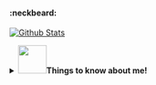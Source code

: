 #### :neckbeard:

[![Github Stats](https://github-readme-stats.vercel.app/api/top-langs/?username=Buzz2d0&layout=compact&hide=html&title_color=fff&icon_color=79ff97&text_color=9f9f9f&bg_color=151515)](https://github.com/Buzz2d0/)

<details>
  <summary><b><img src="https://media.giphy.com/media/VgCDAzcKvsR6OM0uWg/giphy.gif" width="50">Things to know about me!</b></summary>


 [![Github Stats By Anurag](https://github-readme-stats.vercel.app/api?username=Buzz2d0&show_icons=true&title_color=fff&icon_color=79ff97&text_color=9f9f9f&bg_color=151515)](https://github.com/Buzz2d0/)

</details>

